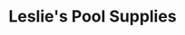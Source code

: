 ---
title: "Leslie's Pool Supplies"
url: /las-vegas/leslies-pool-supplies-southern-highlands-parkway/
shop: swimming pool
---